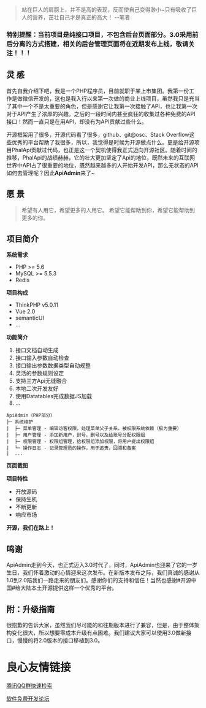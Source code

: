 > 站在巨人的肩膀上，并不是高的表现，反而使自己变得渺小~只有吸收了巨人的营养，茁壮自己才是真正的高大！ --笔者


### 特别提醒：当前项目是纯接口项目，不包含后台页面部分。3.0采用前后分离的方式搭建，相关的后台管理页面将在近期发布上线，敬请关注！！！


## 灵 感

首先自我介绍下吧，我是一个PHP程序员，目前就职于某上市集团。我第一份工作是做微信开发的，这也是我入行以来第一次做的商业上线项目，虽然我只是充当了其中一个不是太重要的角色，但是感谢它让我第一次接触了API，也让我第一次对于API产生了浓厚的兴趣。之后的一段时间内甚至疯狂的收集过各种免费的API接口！然而一直只是在用API，却没有为API贡献过些什么。

开源框架用了很多，开源代码看了很多，github、git@osc、Stack Overflow这些优秀的平台帮助了我很多，所以，我觉得是时候为开源做点什么。更是给开源项目PhalApi贡献过代码，也正是这一个契机使得我正式迈向开源社区。随着时间的推移，PhalApi的战绩赫赫，它的壮大更加坚定了Api的地位，既然未来的互联网世界中API占了很重要的地位，既然越来越多的人开始开发API，那么无状态的API如何去管理呢？因此**ApiAdmin**来了~

## 愿 景

> 希望有人用它，希望更多的人用它。
> 希望它能帮助到你，希望它能帮助到更多的你。

## 项目简介

**系统需求**

- PHP >= 5.6
- MySQL >= 5.5.3
- Redis

**项目构成**

- ThinkPHP v5.0.11
- Vue 2.0
- semanticUI
- ...

**功能简介**

 1. 接口文档自动生成
 2. 接口输入参数自动检查
 3. 接口输出参数数据类型自动规整
 4. 灵活的参数规则设定
 5. 支持三方Api无缝融合
 6. 本地二次开发友好
 7. 使用Datatables完成数据JS加载
 8. ...
 
 ```
 ApiAdmin（PHP部分）
 ├─ 系统维护
 |  ├─ 菜单管理 - 编辑访客权限，处理菜单父子关系，被权限系统依赖（极为重要）
 |  ├─ 用户管理 - 添加新用户，封号，删号以及给账号分配权限组
 |  ├─ 权限管理 - 权限组管理，给权限组添加权限，将用户提出权限组
 |  └─ 操作日志 - 记录管理员的操作，用于追责，回溯和备案
 |  ...
 ```

**页面截图**


**项目特性**

- 开放源码
- 保持生机
- 不断更新
- 响应市场

**开源，我们在路上！**

## 鸣谢

ApiAdmin走到今天，也正式迈入3.0时代了，同时，ApiAdmin也迎来了它的一岁生日，我们怀着激动的心情迎来这次发布。在新版本发布之际，我们真诚的感谢从1.0到2.0陪我们一路走来的朋友们。感谢你们的支持和信任！当然也感谢#开源中国#给大陆本土开源提供这样一个优秀的平台。

## 附：升级指南

很抱歉的告诉大家，虽然我们尽可能的和往期版本进行了兼容，但是，由于整体架构变化很大，所以想要零成本升级有点困难。我们建议大家可以使用3.0做新接口，慢慢的将2.0版本的接口移植到3.0。

 # 良心友情链接

[腾讯QQ群快速检索](http://u.720life.cn/s/8cf73f7c)

[软件免费开发论坛](http://u.720life.cn/s/bbb01dc0)